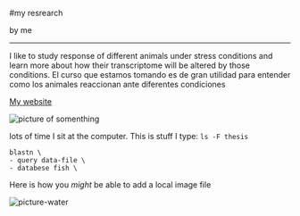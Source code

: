 #my resrearch

by me

----
I like to study response of different animals under stress conditions and learn more about how their transcriptome will be altered by those conditions. 
El curso que estamos tomando es de gran utilidad para entender como los animales reaccionan ante diferentes condiciones

[My website](http://faculty.washington.edu/sr320/)



![picture of somenthing](http://www.fondoswiki.com/Uploads/fondoswiki.com/ImagenesGrandes/pez-tropical-amarillo.jpg)

lots of time I sit at the computer. This is stuff I type: `ls -F thesis`

```
blastn \
- query data-file \
- databese fish \
```

Here is how you _might_ be able to add a local image file

![picture-water](../img/cropped-IMG_69061.jpg)

